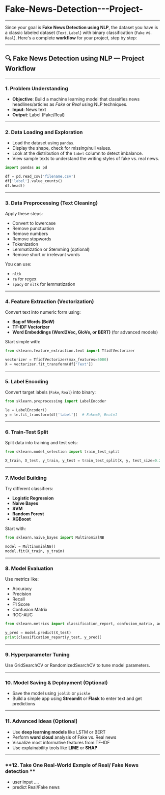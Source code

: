 # Fake-News-Detection---Project-

---

Since your goal is **Fake News Detection using NLP**, the dataset you have is a classic labeled dataset (`Text`, `Label`) with binary classification (`Fake` vs. `Real`). Here's a complete **workflow** for your project, step by step:

---

## 🔍 **Fake News Detection using NLP — Project Workflow**

---

### **1. Problem Understanding**
- **Objective**: Build a machine learning model that classifies news headlines/articles as *Fake* or *Real* using NLP techniques.
- **Input**: News text
- **Output**: Label (Fake/Real)

---

### **2. Data Loading and Exploration**
- Load the dataset using `pandas`.
- Display the shape, check for missing/null values.
- Look at the distribution of the `label` column to detect imbalance.
- View sample texts to understand the writing styles of fake vs. real news.

```python
import pandas as pd

df = pd.read_csv('filename.csv')
df['label'].value_counts()
df.head()
```

---

### **3. Data Preprocessing (Text Cleaning)**
Apply these steps:
- Convert to lowercase
- Remove punctuation
- Remove numbers
- Remove stopwords
- Tokenization
- Lemmatization or Stemming (optional)
- Remove short or irrelevant words

You can use:
- `nltk`
- `re` for regex
- `spacy` or `nltk` for lemmatization

---

### **4. Feature Extraction (Vectorization)**
Convert text into numeric form using:
- **Bag of Words (BoW)**
- **TF-IDF Vectorizer**
- **Word Embeddings (Word2Vec, GloVe, or BERT)** (for advanced models)

Start simple with:
```python
from sklearn.feature_extraction.text import TfidfVectorizer

vectorizer = TfidfVectorizer(max_features=5000)
X = vectorizer.fit_transform(df['Text'])
```

---

### **5. Label Encoding**
Convert target labels (`Fake`, `Real`) into binary:
```python
from sklearn.preprocessing import LabelEncoder

le = LabelEncoder()
y = le.fit_transform(df['label'])  # Fake=0, Real=1
```

---

### **6. Train-Test Split**
Split data into training and test sets:
```python
from sklearn.model_selection import train_test_split

X_train, X_test, y_train, y_test = train_test_split(X, y, test_size=0.2, random_state=42)
```

---

### **7. Model Building**
Try different classifiers:
- **Logistic Regression**
- **Naive Bayes**
- **SVM**
- **Random Forest**
- **XGBoost**

Start with:
```python
from sklearn.naive_bayes import MultinomialNB

model = MultinomialNB()
model.fit(X_train, y_train)
```

---

### **8. Model Evaluation**
Use metrics like:
- Accuracy
- Precision
- Recall
- F1 Score
- Confusion Matrix
- ROC-AUC

```python
from sklearn.metrics import classification_report, confusion_matrix, accuracy_score

y_pred = model.predict(X_test)
print(classification_report(y_test, y_pred))
```

---

### **9. Hyperparameter Tuning**
Use GridSearchCV or RandomizedSearchCV to tune model parameters.

---

### **10. Model Saving & Deployment (Optional)**
- Save the model using `joblib` or `pickle`
- Build a simple app using **Streamlit** or **Flask** to enter text and get predictions

---

### **11. Advanced Ideas (Optional)**
- Use **deep learning models** like LSTM or BERT
- Perform **word cloud** analysis of Fake vs. Real news
- Visualize most informative features from TF-IDF
- Use explainability tools like **LIME** or **SHAP**

---

### **12. Take One Real-World Exmple of Real/ Fake News detection **

- user input ....
- predict Real/Fake news 

 
